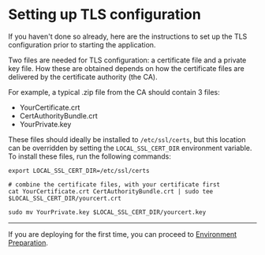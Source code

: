 # Setting up TLS configuration

If you haven't done so already, here are the instructions to set up the TLS configuration prior to starting the application.

Two files are needed for TLS configuration: a certificate file and a private key
file.  How these are obtained depends on how the certificate files are delivered
by the certificate authority (the CA).

For example, a typical .zip file from the CA should contain 3 files:

- YourCertificate.crt
- CertAuthorityBundle.crt
- YourPrivate.key

These files should ideally be installed to `/etc/ssl/certs`, but this location can be overridden by setting the `LOCAL_SSL_CERT_DIR` environment variable. To install these files, run the following commands:

```
export LOCAL_SSL_CERT_DIR=/etc/ssl/certs

# combine the certificate files, with your certificate first
cat YourCertificate.crt CertAuthorityBundle.crt | sudo tee $LOCAL_SSL_CERT_DIR/yourcert.crt

sudo mv YourPrivate.key $LOCAL_SSL_CERT_DIR/yourcert.key
```

---

If you are deploying for the first time, you can proceed to [Environment Preparation](env-prep.md).

